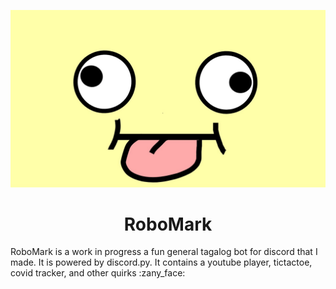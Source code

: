 <p align ="center"><img src="the-googly-eye-meme.jpg"></p>

<h1 align="center">RoboMark</h1>
RoboMark is a work in progress a fun general tagalog bot for discord that I made. It is powered by discord.py. It contains a youtube player, tictactoe, covid tracker, and other quirks :zany_face:

